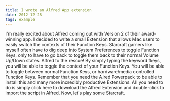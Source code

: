 ```yaml
---
title: I wrote an Alfred App extension
date: 2012-12-28
tags: example
---
```


I'm really excited about Alfred coming out with Version 2 of their award-winning app. I decided to write a small Extension that allows Mac users to easily switch the contexts of their Function Keys. Starcraft gamers like myself often have to dig deep into System Preferences to toggle Function Keys, only to have to go back to toggle them back to their normal Volume Up/Down states. Alfred to the rescue! By simply typing the keyword fkeys, you will be able to toggle the context of your Function Keys. You will be able to toggle between normal Function Keys, or hardware/media controlled Function Keys.
Remember that you need the Alred Powerpack to be able to install this and many more incredibly productive Extensions.
All you need to do is simply click here to download the Alfred Extension and double-click to import the script in Alfred.
Now, let's play some Starcraft.
